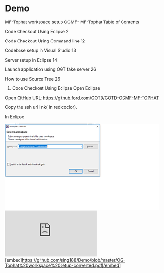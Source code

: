 # Demo

MF-Tophat workspace setup
OGMF- MF-Tophat
Table of Contents

Code Checkout Using Eclipse 2

Code Checkout Using Command line 12

Codebase setup in Visual Studio 13

Server setup in Eclipse 14

Launch application using OGT fake server 26

How to use Source Tree 26

1. Code Checkout Using Eclipse
Open Eclipse



Open GitHub URL: https://github.ford.com/GOTD/GOTD-OGMF-MF-TOPHAT



Copy the ssh url link( in red coclor).

In Eclipse

![alt text](https://github.com/sing188/Demo/blob/master/Untitled.png)
![alt text](https://github.com/sing188/Demo/blob/master/OG-Tophat%20workspace%20setup-converted.pdf)
[embed]https://github.com/sing188/Demo/blob/master/OG-Tophat%20workspace%20setup-converted.pdf[/embed]
